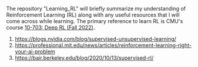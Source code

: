 The repository "Learning_RL" will briefly summarize my understanding of Reinforcement Learning (RL) along with any useful resources that I will come across while learning. The primary reference to learn RL is CMU's course [10-703: Deep RL (Fall 2022)](https://cmudeeprl.github.io/703website_f22/).


1. https://blogs.nvidia.com/blog/supervised-unsupervised-learning/
2. https://professional.mit.edu/news/articles/reinforcement-learning-right-your-ai-problem
3. https://bair.berkeley.edu/blog/2020/10/13/supervised-rl/

